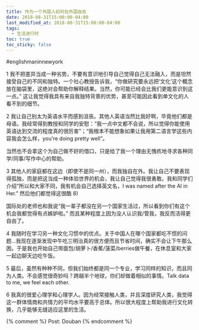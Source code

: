 ```yaml
---
title: 作为一个外国人如何在外国自处
date: 2018-08-31T15:00:00-04:00
last_modified_at: 2018-08-31T15:00:00-04:00
tags:
  - 生活进行时
toc: true
toc_sticky: false
---
```


#englishmaninnewyork

<!--more-->

1 我不把差异当成一种劣势，不要有意识地引导自己觉得自己无法融入，而是坦然接受自己的不同和独特。一个社心教授告诉我，“你做研究要永远把‘文化’这个概念放在脑袋里，这绝对会帮助你解释结果。当然，你可能已经会比我们更能意识到这一点。” 这让我觉得我具有来自我独特背景的优势，甚至可能因此看到单文化的人看不到的细节。

2 我让自己别太为英语水平而感到沮丧。其他人英语当然比我好啊，毕竟他们都是母语。我经常得到教授和同学的安慰：“我一点中文都不会说，所以觉得你能使用英语达到交流的程度真的很厉害”；“我根本不能想象如果让我用第二语言学这些内容我会怎么样，you're doing pretty well”。

当然也不会拿这个为自己做不好的借口，只是给了我一个理由无愧疚地寻求各种同学/同事/写作中心的帮助。

3 其他人的家庭都在这边（即使不是同一州），而我独自在外。我让自己不要表现得孤独，而是把这当成一种体验世界的机会，我让自己觉得我很勇敢。我和同学们介绍“所以和大家不同，我有机会自己选择英文名，I was named after the AI in Her.” 然后他们都觉得这很酷 8)

国际处的老师也和我说“我一辈子都没在另一个国家生活过，所以看到你们有这个机会我都觉得有点嫉妒啦。” 而且某种程度上因为没人认识我/管我，我反而活得更自由了。

4 我随时在学习另一种文化习惯中的优点。关于中国人在哪个国家都吃不惯的问题…我现在逐渐发现中午吃三明治真的很方便而且节省时间，确实不会让下午那么困。于是我也开始自己带面包/胡萝卜/香蕉/菠菜/berries做午餐，在休息室和大家一起边聊天边吃午饭。

5 最后，虽然有种种不同，但我们始终都是同一个专业，学习同样的知识，而且同为人类。不会感觉很奇妙吗？跨越半个地球，你们却做着相似的事情。Talk data to me, we feel each other.

6 我真的很爱心理学和心理学人。因为经常接触人类，并且深度研究人类，我觉得这一群体情商和共情力的平均水平要高于总体。所以很大程度上帮助我进行文化转换，几乎能够无缝适应这里的生活。

{% comment %}
Post: Douban
{% endcomment %}